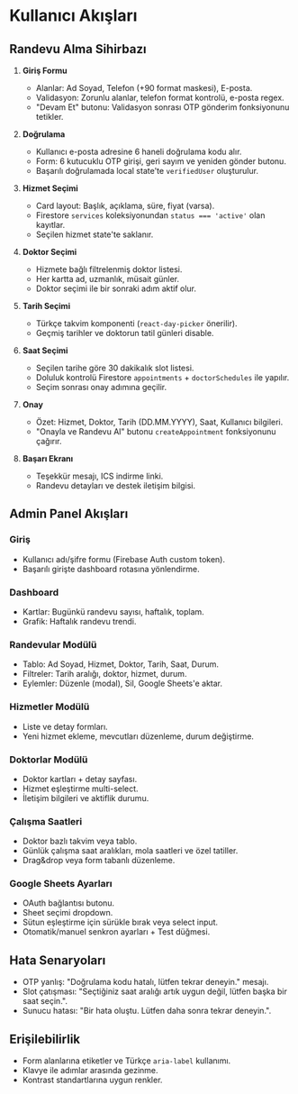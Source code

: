 # Kullanıcı Akışları

## Randevu Alma Sihirbazı

1. **Giriş Formu**
   - Alanlar: Ad Soyad, Telefon (+90 format maskesi), E-posta.
   - Validasyon: Zorunlu alanlar, telefon format kontrolü, e-posta regex.
   - "Devam Et" butonu: Validasyon sonrası OTP gönderim fonksiyonunu tetikler.

2. **Doğrulama**
   - Kullanıcı e-posta adresine 6 haneli doğrulama kodu alır.
   - Form: 6 kutucuklu OTP girişi, geri sayım ve yeniden gönder butonu.
   - Başarılı doğrulamada local state'te `verifiedUser` oluşturulur.

3. **Hizmet Seçimi**
   - Card layout: Başlık, açıklama, süre, fiyat (varsa).
   - Firestore `services` koleksiyonundan `status === 'active'` olan kayıtlar.
   - Seçilen hizmet state'te saklanır.

4. **Doktor Seçimi**
   - Hizmete bağlı filtrelenmiş doktor listesi.
   - Her kartta ad, uzmanlık, müsait günler.
   - Doktor seçimi ile bir sonraki adım aktif olur.

5. **Tarih Seçimi**
   - Türkçe takvim komponenti (`react-day-picker` önerilir).
   - Geçmiş tarihler ve doktorun tatil günleri disable.

6. **Saat Seçimi**
   - Seçilen tarihe göre 30 dakikalık slot listesi.
   - Doluluk kontrolü Firestore `appointments` + `doctorSchedules` ile yapılır.
   - Seçim sonrası onay adımına geçilir.

7. **Onay**
   - Özet: Hizmet, Doktor, Tarih (DD.MM.YYYY), Saat, Kullanıcı bilgileri.
   - "Onayla ve Randevu Al" butonu `createAppointment` fonksiyonunu çağırır.

8. **Başarı Ekranı**
   - Teşekkür mesajı, ICS indirme linki.
   - Randevu detayları ve destek iletişim bilgisi.

## Admin Panel Akışları

### Giriş
- Kullanıcı adı/şifre formu (Firebase Auth custom token).
- Başarılı girişte dashboard rotasına yönlendirme.

### Dashboard
- Kartlar: Bugünkü randevu sayısı, haftalık, toplam.
- Grafik: Haftalık randevu trendi.

### Randevular Modülü
- Tablo: Ad Soyad, Hizmet, Doktor, Tarih, Saat, Durum.
- Filtreler: Tarih aralığı, doktor, hizmet, durum.
- Eylemler: Düzenle (modal), Sil, Google Sheets'e aktar.

### Hizmetler Modülü
- Liste ve detay formları.
- Yeni hizmet ekleme, mevcutları düzenleme, durum değiştirme.

### Doktorlar Modülü
- Doktor kartları + detay sayfası.
- Hizmet eşleştirme multi-select.
- İletişim bilgileri ve aktiflik durumu.

### Çalışma Saatleri
- Doktor bazlı takvim veya tablo.
- Günlük çalışma saat aralıkları, mola saatleri ve özel tatiller.
- Drag&drop veya form tabanlı düzenleme.

### Google Sheets Ayarları
- OAuth bağlantısı butonu.
- Sheet seçimi dropdown.
- Sütun eşleştirme için sürükle bırak veya select input.
- Otomatik/manuel senkron ayarları + Test düğmesi.

## Hata Senaryoları
- OTP yanlış: "Doğrulama kodu hatalı, lütfen tekrar deneyin." mesajı.
- Slot çatışması: "Seçtiğiniz saat aralığı artık uygun değil, lütfen başka bir saat seçin.".
- Sunucu hatası: "Bir hata oluştu. Lütfen daha sonra tekrar deneyin.".

## Erişilebilirlik
- Form alanlarına etiketler ve Türkçe `aria-label` kullanımı.
- Klavye ile adımlar arasında gezinme.
- Kontrast standartlarına uygun renkler.
